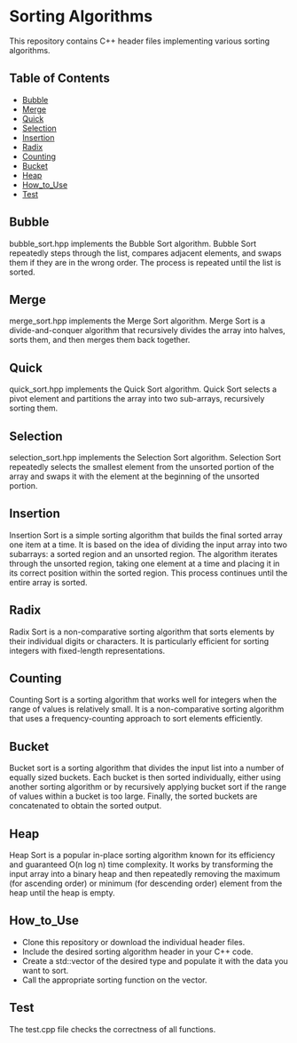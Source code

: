 # Sorting Algorithms
This repository contains C++ header files implementing various sorting algorithms.
## Table of Contents
- [Bubble](#Bubble)
- [Merge](#Merge)
- [Quick](#Quick)
- [Selection](#Selection)
- [Insertion](#Insertion)
- [Radix](#Radix)
- [Counting](#Counting)
- [Bucket](#Bucket)
- [Heap](#Heap)
- [How_to_Use](#How_to_Use)
- [Test](#Test)

## Bubble
bubble_sort.hpp implements the Bubble Sort algorithm. Bubble Sort repeatedly steps through the list, compares adjacent elements, and swaps them if they are in the wrong order. The process is repeated until the list is sorted.
## Merge
merge_sort.hpp implements the Merge Sort algorithm. Merge Sort is a divide-and-conquer algorithm that recursively divides the array into halves, sorts them, and then merges them back together.
## Quick
quick_sort.hpp implements the Quick Sort algorithm. Quick Sort selects a pivot element and partitions the array into two sub-arrays, recursively sorting them.
## Selection
selection_sort.hpp implements the Selection Sort algorithm. Selection Sort repeatedly selects the smallest element from the unsorted portion of the array and swaps it with the element at the beginning of the unsorted portion.
## Insertion
Insertion Sort is a simple sorting algorithm that builds the final sorted array one item at a time. It is based on the idea of dividing the input array into two subarrays: a sorted region and an unsorted region. The algorithm iterates through the unsorted region, taking one element at a time and placing it in its correct position within the sorted region. This process continues until the entire array is sorted.
## Radix
Radix Sort is a non-comparative sorting algorithm that sorts elements by their individual digits or characters. It is particularly efficient for sorting integers  with fixed-length representations.
## Counting
Counting Sort is a sorting algorithm that works well for integers when the range of values is relatively small. It is a non-comparative sorting algorithm that uses a frequency-counting approach to sort elements efficiently.
## Bucket 
Bucket sort is a sorting algorithm that divides the input list into a number of equally sized buckets. Each bucket is then sorted individually, either using another sorting algorithm or by recursively applying bucket sort if the range of values within a bucket is too large. Finally, the sorted buckets are concatenated to obtain the sorted output.
## Heap
Heap Sort is a popular in-place sorting algorithm known for its efficiency and guaranteed O(n log n) time complexity. It works by transforming the input array into a binary heap and then repeatedly removing the maximum (for ascending order) or minimum (for descending order) element from the heap until the heap is empty.
## How_to_Use
- Clone this repository or download the individual header files.
- Include the desired sorting algorithm header in your C++ code.
- Create a std::vector of the desired type and populate it with the data you want to sort.
- Call the appropriate sorting function on the vector.
## Test
The test.cpp file checks the correctness of all functions.
